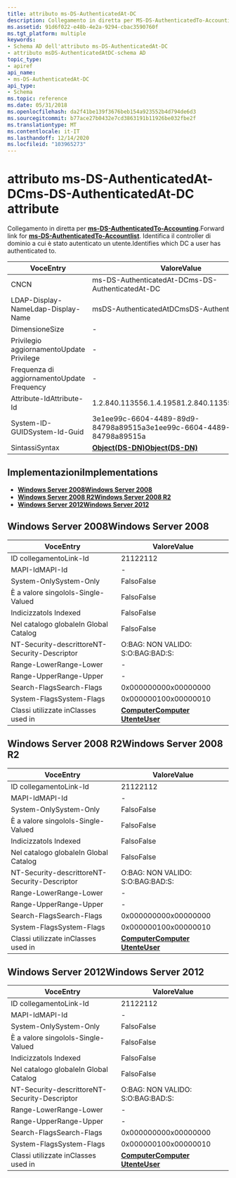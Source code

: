 ```yaml
---
title: attributo ms-DS-AuthenticatedAt-DC
description: Collegamento in diretta per MS-DS-AuthenticatedTo-Accounting. Identifica il controller di dominio a cui è stato autenticato un utente.
ms.assetid: 91d6f022-e48b-4e2a-9294-cbac3590760f
ms.tgt_platform: multiple
keywords:
- Schema AD dell'attributo ms-DS-AuthenticatedAt-DC
- attributo msDS-AuthenticatedAtDC-schema AD
topic_type:
- apiref
api_name:
- ms-DS-AuthenticatedAt-DC
api_type:
- Schema
ms.topic: reference
ms.date: 05/31/2018
ms.openlocfilehash: da2f41be139f3676beb154a923552b4d794de6d3
ms.sourcegitcommit: b77ace27b0432e7cd3863191b11926be032fbe2f
ms.translationtype: MT
ms.contentlocale: it-IT
ms.lasthandoff: 12/14/2020
ms.locfileid: "103965273"
---
```

# <a name="ms-ds-authenticatedat-dc-attribute"></a><span data-ttu-id="791f2-106">attributo ms-DS-AuthenticatedAt-DC</span><span class="sxs-lookup"><span data-stu-id="791f2-106">ms-DS-AuthenticatedAt-DC attribute</span></span>

<span data-ttu-id="791f2-107">Collegamento in diretta per [**ms-DS-AuthenticatedTo-Accounting**](a-msds-authenticatedtoaccountlist.md).</span><span class="sxs-lookup"><span data-stu-id="791f2-107">Forward link for [**ms-DS-AuthenticatedTo-Accountlist**](a-msds-authenticatedtoaccountlist.md).</span></span> <span data-ttu-id="791f2-108">Identifica il controller di dominio a cui è stato autenticato un utente.</span><span class="sxs-lookup"><span data-stu-id="791f2-108">Identifies which DC a user has authenticated to.</span></span>



| <span data-ttu-id="791f2-109">Voce</span><span class="sxs-lookup"><span data-stu-id="791f2-109">Entry</span></span> | <span data-ttu-id="791f2-110">Valore</span><span class="sxs-lookup"><span data-stu-id="791f2-110">Value</span></span> |
|-------------------|-----------------------------------------|
| <span data-ttu-id="791f2-111">CN</span><span class="sxs-lookup"><span data-stu-id="791f2-111">CN</span></span>                | <span data-ttu-id="791f2-112">ms-DS-AuthenticatedAt-DC</span><span class="sxs-lookup"><span data-stu-id="791f2-112">ms-DS-AuthenticatedAt-DC</span></span>                |
| <span data-ttu-id="791f2-113">LDAP-Display-Name</span><span class="sxs-lookup"><span data-stu-id="791f2-113">Ldap-Display-Name</span></span> | <span data-ttu-id="791f2-114">msDS-AuthenticatedAtDC</span><span class="sxs-lookup"><span data-stu-id="791f2-114">msDS-AuthenticatedAtDC</span></span>                  |
| <span data-ttu-id="791f2-115">Dimensione</span><span class="sxs-lookup"><span data-stu-id="791f2-115">Size</span></span>              | \-                                      |
| <span data-ttu-id="791f2-116">Privilegio aggiornamento</span><span class="sxs-lookup"><span data-stu-id="791f2-116">Update Privilege</span></span>  | \-                                      |
| <span data-ttu-id="791f2-117">Frequenza di aggiornamento</span><span class="sxs-lookup"><span data-stu-id="791f2-117">Update Frequency</span></span>  | \-                                      |
| <span data-ttu-id="791f2-118">Attribute-Id</span><span class="sxs-lookup"><span data-stu-id="791f2-118">Attribute-Id</span></span>      | <span data-ttu-id="791f2-119">1.2.840.113556.1.4.1958</span><span class="sxs-lookup"><span data-stu-id="791f2-119">1.2.840.113556.1.4.1958</span></span>                 |
| <span data-ttu-id="791f2-120">System-ID-GUID</span><span class="sxs-lookup"><span data-stu-id="791f2-120">System-Id-Guid</span></span>    | <span data-ttu-id="791f2-121">3e1ee99c-6604-4489-89d9-84798a89515a</span><span class="sxs-lookup"><span data-stu-id="791f2-121">3e1ee99c-6604-4489-89d9-84798a89515a</span></span>    |
| <span data-ttu-id="791f2-122">Sintassi</span><span class="sxs-lookup"><span data-stu-id="791f2-122">Syntax</span></span>            | [<span data-ttu-id="791f2-123">**Object(DS-DN)**</span><span class="sxs-lookup"><span data-stu-id="791f2-123">**Object(DS-DN)**</span></span>](s-object-ds-dn.md) |



## <a name="implementations"></a><span data-ttu-id="791f2-124">Implementazioni</span><span class="sxs-lookup"><span data-stu-id="791f2-124">Implementations</span></span>

-   [<span data-ttu-id="791f2-125">**Windows Server 2008**</span><span class="sxs-lookup"><span data-stu-id="791f2-125">**Windows Server 2008**</span></span>](#windows-server-2008)
-   [<span data-ttu-id="791f2-126">**Windows Server 2008 R2**</span><span class="sxs-lookup"><span data-stu-id="791f2-126">**Windows Server 2008 R2**</span></span>](#windows-server-2008-r2)
-   [<span data-ttu-id="791f2-127">**Windows Server 2012**</span><span class="sxs-lookup"><span data-stu-id="791f2-127">**Windows Server 2012**</span></span>](#windows-server-2012)

## <a name="windows-server-2008"></a><span data-ttu-id="791f2-128">Windows Server 2008</span><span class="sxs-lookup"><span data-stu-id="791f2-128">Windows Server 2008</span></span>



| <span data-ttu-id="791f2-129">Voce</span><span class="sxs-lookup"><span data-stu-id="791f2-129">Entry</span></span> | <span data-ttu-id="791f2-130">Valore</span><span class="sxs-lookup"><span data-stu-id="791f2-130">Value</span></span> |
|------------------------|-----------------------------------------------------------------------------|
| <span data-ttu-id="791f2-131">ID collegamento</span><span class="sxs-lookup"><span data-stu-id="791f2-131">Link-Id</span></span>                | <span data-ttu-id="791f2-132">2112</span><span class="sxs-lookup"><span data-stu-id="791f2-132">2112</span></span>                                                                        |
| <span data-ttu-id="791f2-133">MAPI-Id</span><span class="sxs-lookup"><span data-stu-id="791f2-133">MAPI-Id</span></span>                | \-                                                                          |
| <span data-ttu-id="791f2-134">System-Only</span><span class="sxs-lookup"><span data-stu-id="791f2-134">System-Only</span></span>            | <span data-ttu-id="791f2-135">Falso</span><span class="sxs-lookup"><span data-stu-id="791f2-135">False</span></span>                                                                       |
| <span data-ttu-id="791f2-136">È a valore singolo</span><span class="sxs-lookup"><span data-stu-id="791f2-136">Is-Single-Valued</span></span>       | <span data-ttu-id="791f2-137">Falso</span><span class="sxs-lookup"><span data-stu-id="791f2-137">False</span></span>                                                                       |
| <span data-ttu-id="791f2-138">Indicizzato</span><span class="sxs-lookup"><span data-stu-id="791f2-138">Is Indexed</span></span>             | <span data-ttu-id="791f2-139">Falso</span><span class="sxs-lookup"><span data-stu-id="791f2-139">False</span></span>                                                                       |
| <span data-ttu-id="791f2-140">Nel catalogo globale</span><span class="sxs-lookup"><span data-stu-id="791f2-140">In Global Catalog</span></span>      | <span data-ttu-id="791f2-141">Falso</span><span class="sxs-lookup"><span data-stu-id="791f2-141">False</span></span>                                                                       |
| <span data-ttu-id="791f2-142">NT-Security-descrittore</span><span class="sxs-lookup"><span data-stu-id="791f2-142">NT-Security-Descriptor</span></span> | <span data-ttu-id="791f2-143">O:BAG: NON VALIDO: S:</span><span class="sxs-lookup"><span data-stu-id="791f2-143">O:BAG:BAD:S:</span></span>                                                                |
| <span data-ttu-id="791f2-144">Range-Lower</span><span class="sxs-lookup"><span data-stu-id="791f2-144">Range-Lower</span></span>            | \-                                                                          |
| <span data-ttu-id="791f2-145">Range-Upper</span><span class="sxs-lookup"><span data-stu-id="791f2-145">Range-Upper</span></span>            | \-                                                                          |
| <span data-ttu-id="791f2-146">Search-Flags</span><span class="sxs-lookup"><span data-stu-id="791f2-146">Search-Flags</span></span>           | <span data-ttu-id="791f2-147">0x00000000</span><span class="sxs-lookup"><span data-stu-id="791f2-147">0x00000000</span></span>                                                                  |
| <span data-ttu-id="791f2-148">System-Flags</span><span class="sxs-lookup"><span data-stu-id="791f2-148">System-Flags</span></span>           | <span data-ttu-id="791f2-149">0x00000010</span><span class="sxs-lookup"><span data-stu-id="791f2-149">0x00000010</span></span>                                                                  |
| <span data-ttu-id="791f2-150">Classi utilizzate in</span><span class="sxs-lookup"><span data-stu-id="791f2-150">Classes used in</span></span>        | [<span data-ttu-id="791f2-151">**Computer**</span><span class="sxs-lookup"><span data-stu-id="791f2-151">**Computer**</span></span>](c-computer.md)<br/> [<span data-ttu-id="791f2-152">**Utente**</span><span class="sxs-lookup"><span data-stu-id="791f2-152">**User**</span></span>](c-user.md)<br/> |



## <a name="windows-server-2008-r2"></a><span data-ttu-id="791f2-153">Windows Server 2008 R2</span><span class="sxs-lookup"><span data-stu-id="791f2-153">Windows Server 2008 R2</span></span>



| <span data-ttu-id="791f2-154">Voce</span><span class="sxs-lookup"><span data-stu-id="791f2-154">Entry</span></span> | <span data-ttu-id="791f2-155">Valore</span><span class="sxs-lookup"><span data-stu-id="791f2-155">Value</span></span> |
|------------------------|-----------------------------------------------------------------------------|
| <span data-ttu-id="791f2-156">ID collegamento</span><span class="sxs-lookup"><span data-stu-id="791f2-156">Link-Id</span></span>                | <span data-ttu-id="791f2-157">2112</span><span class="sxs-lookup"><span data-stu-id="791f2-157">2112</span></span>                                                                        |
| <span data-ttu-id="791f2-158">MAPI-Id</span><span class="sxs-lookup"><span data-stu-id="791f2-158">MAPI-Id</span></span>                | \-                                                                          |
| <span data-ttu-id="791f2-159">System-Only</span><span class="sxs-lookup"><span data-stu-id="791f2-159">System-Only</span></span>            | <span data-ttu-id="791f2-160">Falso</span><span class="sxs-lookup"><span data-stu-id="791f2-160">False</span></span>                                                                       |
| <span data-ttu-id="791f2-161">È a valore singolo</span><span class="sxs-lookup"><span data-stu-id="791f2-161">Is-Single-Valued</span></span>       | <span data-ttu-id="791f2-162">Falso</span><span class="sxs-lookup"><span data-stu-id="791f2-162">False</span></span>                                                                       |
| <span data-ttu-id="791f2-163">Indicizzato</span><span class="sxs-lookup"><span data-stu-id="791f2-163">Is Indexed</span></span>             | <span data-ttu-id="791f2-164">Falso</span><span class="sxs-lookup"><span data-stu-id="791f2-164">False</span></span>                                                                       |
| <span data-ttu-id="791f2-165">Nel catalogo globale</span><span class="sxs-lookup"><span data-stu-id="791f2-165">In Global Catalog</span></span>      | <span data-ttu-id="791f2-166">Falso</span><span class="sxs-lookup"><span data-stu-id="791f2-166">False</span></span>                                                                       |
| <span data-ttu-id="791f2-167">NT-Security-descrittore</span><span class="sxs-lookup"><span data-stu-id="791f2-167">NT-Security-Descriptor</span></span> | <span data-ttu-id="791f2-168">O:BAG: NON VALIDO: S:</span><span class="sxs-lookup"><span data-stu-id="791f2-168">O:BAG:BAD:S:</span></span>                                                                |
| <span data-ttu-id="791f2-169">Range-Lower</span><span class="sxs-lookup"><span data-stu-id="791f2-169">Range-Lower</span></span>            | \-                                                                          |
| <span data-ttu-id="791f2-170">Range-Upper</span><span class="sxs-lookup"><span data-stu-id="791f2-170">Range-Upper</span></span>            | \-                                                                          |
| <span data-ttu-id="791f2-171">Search-Flags</span><span class="sxs-lookup"><span data-stu-id="791f2-171">Search-Flags</span></span>           | <span data-ttu-id="791f2-172">0x00000000</span><span class="sxs-lookup"><span data-stu-id="791f2-172">0x00000000</span></span>                                                                  |
| <span data-ttu-id="791f2-173">System-Flags</span><span class="sxs-lookup"><span data-stu-id="791f2-173">System-Flags</span></span>           | <span data-ttu-id="791f2-174">0x00000010</span><span class="sxs-lookup"><span data-stu-id="791f2-174">0x00000010</span></span>                                                                  |
| <span data-ttu-id="791f2-175">Classi utilizzate in</span><span class="sxs-lookup"><span data-stu-id="791f2-175">Classes used in</span></span>        | [<span data-ttu-id="791f2-176">**Computer**</span><span class="sxs-lookup"><span data-stu-id="791f2-176">**Computer**</span></span>](c-computer.md)<br/> [<span data-ttu-id="791f2-177">**Utente**</span><span class="sxs-lookup"><span data-stu-id="791f2-177">**User**</span></span>](c-user.md)<br/> |



## <a name="windows-server-2012"></a><span data-ttu-id="791f2-178">Windows Server 2012</span><span class="sxs-lookup"><span data-stu-id="791f2-178">Windows Server 2012</span></span>



| <span data-ttu-id="791f2-179">Voce</span><span class="sxs-lookup"><span data-stu-id="791f2-179">Entry</span></span> | <span data-ttu-id="791f2-180">Valore</span><span class="sxs-lookup"><span data-stu-id="791f2-180">Value</span></span> |
|------------------------|-----------------------------------------------------------------------------|
| <span data-ttu-id="791f2-181">ID collegamento</span><span class="sxs-lookup"><span data-stu-id="791f2-181">Link-Id</span></span>                | <span data-ttu-id="791f2-182">2112</span><span class="sxs-lookup"><span data-stu-id="791f2-182">2112</span></span>                                                                        |
| <span data-ttu-id="791f2-183">MAPI-Id</span><span class="sxs-lookup"><span data-stu-id="791f2-183">MAPI-Id</span></span>                | \-                                                                          |
| <span data-ttu-id="791f2-184">System-Only</span><span class="sxs-lookup"><span data-stu-id="791f2-184">System-Only</span></span>            | <span data-ttu-id="791f2-185">Falso</span><span class="sxs-lookup"><span data-stu-id="791f2-185">False</span></span>                                                                       |
| <span data-ttu-id="791f2-186">È a valore singolo</span><span class="sxs-lookup"><span data-stu-id="791f2-186">Is-Single-Valued</span></span>       | <span data-ttu-id="791f2-187">Falso</span><span class="sxs-lookup"><span data-stu-id="791f2-187">False</span></span>                                                                       |
| <span data-ttu-id="791f2-188">Indicizzato</span><span class="sxs-lookup"><span data-stu-id="791f2-188">Is Indexed</span></span>             | <span data-ttu-id="791f2-189">Falso</span><span class="sxs-lookup"><span data-stu-id="791f2-189">False</span></span>                                                                       |
| <span data-ttu-id="791f2-190">Nel catalogo globale</span><span class="sxs-lookup"><span data-stu-id="791f2-190">In Global Catalog</span></span>      | <span data-ttu-id="791f2-191">Falso</span><span class="sxs-lookup"><span data-stu-id="791f2-191">False</span></span>                                                                       |
| <span data-ttu-id="791f2-192">NT-Security-descrittore</span><span class="sxs-lookup"><span data-stu-id="791f2-192">NT-Security-Descriptor</span></span> | <span data-ttu-id="791f2-193">O:BAG: NON VALIDO: S:</span><span class="sxs-lookup"><span data-stu-id="791f2-193">O:BAG:BAD:S:</span></span>                                                                |
| <span data-ttu-id="791f2-194">Range-Lower</span><span class="sxs-lookup"><span data-stu-id="791f2-194">Range-Lower</span></span>            | \-                                                                          |
| <span data-ttu-id="791f2-195">Range-Upper</span><span class="sxs-lookup"><span data-stu-id="791f2-195">Range-Upper</span></span>            | \-                                                                          |
| <span data-ttu-id="791f2-196">Search-Flags</span><span class="sxs-lookup"><span data-stu-id="791f2-196">Search-Flags</span></span>           | <span data-ttu-id="791f2-197">0x00000000</span><span class="sxs-lookup"><span data-stu-id="791f2-197">0x00000000</span></span>                                                                  |
| <span data-ttu-id="791f2-198">System-Flags</span><span class="sxs-lookup"><span data-stu-id="791f2-198">System-Flags</span></span>           | <span data-ttu-id="791f2-199">0x00000010</span><span class="sxs-lookup"><span data-stu-id="791f2-199">0x00000010</span></span>                                                                  |
| <span data-ttu-id="791f2-200">Classi utilizzate in</span><span class="sxs-lookup"><span data-stu-id="791f2-200">Classes used in</span></span>        | [<span data-ttu-id="791f2-201">**Computer**</span><span class="sxs-lookup"><span data-stu-id="791f2-201">**Computer**</span></span>](c-computer.md)<br/> [<span data-ttu-id="791f2-202">**Utente**</span><span class="sxs-lookup"><span data-stu-id="791f2-202">**User**</span></span>](c-user.md)<br/> |



 

 





